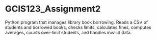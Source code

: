 # GCIS123_Assignment2
Python program that manages library book borrowing. Reads a CSV of students and borrowed books, checks limits, calculates fines, computes averages, counts over-limit students, and handles invalid data.
